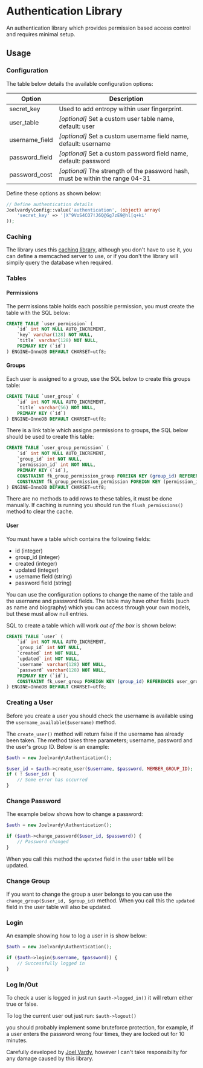 # Authentication Library

An authentication library which provides permission based access control and requires minimal setup.

## Usage

### Configuration

The table below details the available configuration options:

| Option          | Description
| --------------- | -----
| secret_key      | Used to add entropy within user fingerprint.
| user_table      | *[optional]* Set a custom user table name, default: user
| username_field  | *[optional]* Set a custom username field name, default: username
| password_field  | *[optional]* Set a custom password field name, default: password
| password_cost   | *[optional]* The strength of the password hash, must be within the range 04-31

Define these options as shown below:

```php
// Define authentication details
Joelvardy\Config::value('authentication', (object) array(
	'secret_key' => '|X^9VoS4CO7!J6Q@Gg7zE9@hl[q+ki'
));
```

### Caching

The library uses this [caching library][cache], although you don't have to use it, you can define a memcached server to use, or if you don't the library will simpily query the database when required.

### Tables

#### Permissions

The permissions table holds each possible permission, you must create the table with the SQL below:

```sql
CREATE TABLE `user_permission` (
	`id` int NOT NULL AUTO_INCREMENT,
	`key` varchar(128) NOT NULL,
	`title` varchar(128) NOT NULL,
	PRIMARY KEY (`id`)
) ENGINE=InnoDB DEFAULT CHARSET=utf8;
```

#### Groups

Each user is assigned to a group, use the SQL below to create this groups table:

```sql
CREATE TABLE `user_group` (
	`id` int NOT NULL AUTO_INCREMENT,
	`title` varchar(56) NOT NULL,
	PRIMARY KEY (`id`)
) ENGINE=InnoDB DEFAULT CHARSET=utf8;
```

There is a link table which assigns permissions to groups, the SQL below should be used to create this table:

```sql
CREATE TABLE `user_group_permission` (
	`id` int NOT NULL AUTO_INCREMENT,
	`group_id` int NOT NULL,
	`permission_id` int NOT NULL,
	PRIMARY KEY (`id`),
	CONSTRAINT fk_group_permission_group FOREIGN KEY (group_id) REFERENCES user_group(id) ON DELETE CASCADE ON UPDATE CASCADE,
	CONSTRAINT fk_group_permission_permission FOREIGN KEY (permission_id) REFERENCES user_permission(id) ON DELETE CASCADE ON UPDATE CASCADE
) ENGINE=InnoDB DEFAULT CHARSET=utf8;
```

There are no methods to add rows to these tables, it must be done manually. If caching is running you should run the `flush_permissions()` method to clear the cache.

#### User

You must have a table which contains the following fields:

 * id (integer)
 * group_id (integer)
 * created (integer)
 * updated (integer)
 * username field (string)
 * password field (string)

You can use the configuration options to change the name of the table and the username and password fields. The table may have other fields (such as name and biography) which you can access through your own models, but these must allow null entries.

SQL to create a table which will work *out of the box* is shown below:

```sql
CREATE TABLE `user` (
	`id` int NOT NULL AUTO_INCREMENT,
	`group_id` int NOT NULL,
	`created` int NOT NULL,
	`updated` int NOT NULL,
	`username` varchar(128) NOT NULL,
	`password` varchar(128) NOT NULL,
	PRIMARY KEY (`id`),
	CONSTRAINT fk_user_group FOREIGN KEY (group_id) REFERENCES user_group(id) ON DELETE CASCADE ON UPDATE CASCADE
) ENGINE=InnoDB DEFAULT CHARSET=utf8;
```

### Creating a User

Before you create a user you should check the username is available using the `username_available($username)` method.

The `create_user()` method will return false if the username has already been taken. The method takes three parameters; username, password and the user's group ID. Below is an example:

```php
$auth = new Joelvardy\Authentication();

$user_id = $auth->create_user($username, $password, MEMBER_GROUP_ID);
if ( ! $user_id) {
	// Some error has occurred
}
```

### Change Password

The example below shows how to change a password:

```php
$auth = new Joelvardy\Authentication();

if ($auth->change_password($user_id, $password)) {
	// Password changed
}
```

When you call this method the `updated` field in the user table will be updated.

### Change Group

If you want to change the group a user belongs to you can use the `change_group($user_id, $group_id)` method. When you call this the `updated` field in the user table will also be updated.

### Login

An example showing how to log a user in is show below:

```php
$auth = new Joelvardy\Authentication();

if ($auth->login($username, $password)) {
	// Successfully logged in
}
```

### Log In/Out

To check a user is logged in just run `$auth->logged_in()` it will return either true or false.

To log the current user out just run: `$auth->logout()`

you should probably implement some bruteforce protection, for example, if a user enters the password wrong four times, they are locked out for 10 minutes.

Carefully developed by [Joel Vardy][joelvardy], however I can't take responsibilty for any damage caused by this library.

  [joelvardy]: https://joelvardy.com/
  [cache]: https://github.com/joelvardy/cache